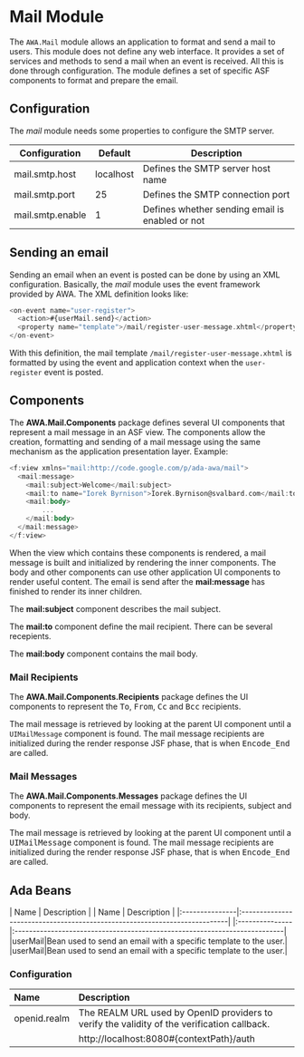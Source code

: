 # Mail Module
The `AWA.Mail` module allows an application to format and send a mail
to users.  This module does not define any web interface.  It provides
a set of services and methods to send a mail when an event is
received.  All this is done through configuration.  The module
defines a set of specific ASF components to format and prepare the
email.

## Configuration
The *mail* module needs some properties to configure the SMTP
server.

|Configuration    | Default   | Description                                     |
| --------------- | --------- | ----------------------------------------------- |
|mail.smtp.host   | localhost | Defines the SMTP server host name               |
|mail.smtp.port   | 25        | Defines the SMTP connection port                |
|mail.smtp.enable | 1         | Defines whether sending email is enabled or not |

## Sending an email
Sending an email when an event is posted can be done by using
an XML configuration.  Basically, the *mail* module uses the event
framework provided by AWA.  The XML definition looks like:

```Ada
<on-event name="user-register">
  <action>#{userMail.send}</action>
  <property name="template">/mail/register-user-message.xhtml</property>
</on-event>
```

With this definition, the mail template `/mail/register-user-message.xhtml`
is formatted by using the event and application context when the
`user-register` event is posted.

## Components
The <b>AWA.Mail.Components</b> package defines several UI components that represent
a mail message in an ASF view.  The components allow the creation, formatting and
sending of a mail message using the same mechanism as the application presentation layer.
Example:

```Ada
<f:view xmlns="mail:http://code.google.com/p/ada-awa/mail">
  <mail:message>
    <mail:subject>Welcome</mail:subject>
    <mail:to name="Iorek Byrnison">Iorek.Byrnison@svalbard.com</mail:to>
    <mail:body>
        ...
    </mail:body>
  </mail:message>
</f:view>
```

When the view which contains these components is rendered, a mail message is built
and initialized by rendering the inner components.  The body and other components can use
other application UI components to render useful content.  The email is send after
the <b>mail:message</b> has finished to render its inner children.

The <b>mail:subject</b> component describes the mail subject.

The <b>mail:to</b> component define the mail recipient.  There can be several recepients.

The <b>mail:body</b> component contains the mail body.

### Mail Recipients
The <b>AWA.Mail.Components.Recipients</b> package defines the UI components
to represent the <tt>To</tt>, <tt>From</tt>, <tt>Cc</tt> and <tt>Bcc</tt> recipients.

The mail message is retrieved by looking at the parent UI component until a
`UIMailMessage` component is found.  The mail message recipients are initialized
during the render response JSF phase, that is when <tt>Encode_End</tt> are called.

### Mail Messages
The <b>AWA.Mail.Components.Messages</b> package defines the UI components
to represent the email message with its recipients, subject and body.

The mail message is retrieved by looking at the parent UI component until a
<tt>UIMailMessage</tt> component is found.  The mail message recipients are initialized
during the render response JSF phase, that is when <tt>Encode_End</tt> are called.


## Ada Beans


| Name           | Description                                                               |
| Name           | Description                                                               |
|:---------------|:--------------------------------------------------------------------------|
|:---------------|:--------------------------------------------------------------------------|
|userMail|Bean used to send an email with a specific template to the user.|
|userMail|Bean used to send an email with a specific template to the user.|


### Configuration
| Name                      | Description                                                    |
|:--------------------------|:---------------------------------------------------------------|
|openid.realm|The REALM URL used by OpenID providers to verify the validity of the verification callback.|
| |http://localhost:8080#{contextPath}/auth|





